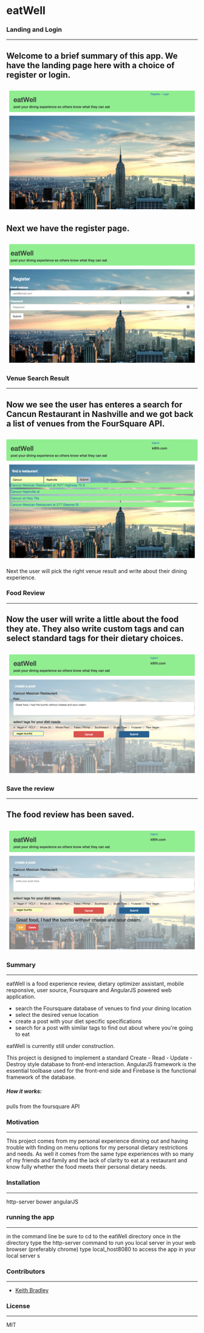 # eatWell

### Landing and Login
---

Welcome to a brief summary of this app. We have the landing page here with a choice of register or login.
---
![Screen Shot](/readme_pics/landing.png)
---

Next we have the register page.
---
![Screen Shot](/readme_pics/register.png)
---

### Venue Search Result
---
Now we see the user has enteres a search for Cancun Restaurant in Nashville and we got back a list of venues from the FourSquare API.
---
![Screen Shot](/readme_pics/venue_search_result.png)
---
Next the user will pick the right venue result and write about their dining experience.

### Food Review
---
Now the user will write a little about the food they ate. They also write custom tags and can select standard tags for their dietary choices.
---
![Screen Shot](/readme_pics/food_review_with_tags.png)
---

### Save the review
---
The food review has been saved.
---
![Screen Shot](/readme_pics/saved_food_review.png)
---


### Summary
---
eatWell is a food experience review, dietary optimizer assistant, mobile responsive, user source, Foursquare and AngularJS powered web application.

  - search the Foursquare database of venues to find your dining location
  - select the desired venue location
  - create a post with your diet specific specifications
  - search for a post with similar tags to find out about where you're going to eat

eatWell is currently still under construction.

This project is designed to implement a standard Create - Read - Update - Destroy style database to front-end interaction.
AngularJS framework is the essential toolbase used for the front-end side and Firebase is the functional framework of the database.

##### How it works:
pulls from the foursquare API


### Motivation
---

This project comes from my personal experience dinning out and having trouble with finding on menu options for my personal dietary restrictions and needs. As well it comes from the same type experiences with so many of my friends and family and the lack of clarity to eat at a restaurant and know fully whether the food meets their personal dietary needs.

### Installation
---
http-server
bower
angularJS

### running the app
---
in the command line be sure to cd to the eatWell directory
once in the directory type the http-server command to run you local server
in your web browser (preferably chrome) type local_host8080 to access the app in your local server s

### Contributors
---
- [Keith Bradley](https://github.com/keithbradley1)

### License
---
MIT
